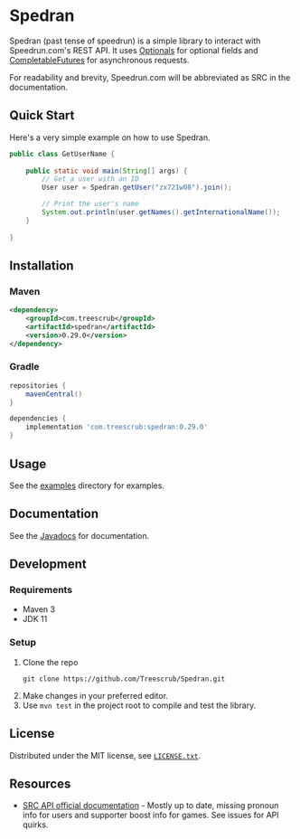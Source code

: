 # Spedran

Spedran (past tense of speedrun) is a simple library to interact with Speedrun.com's REST API.
It uses [Optionals](https://docs.oracle.com/en/java/javase/11/docs/api/java.base/java/util/Optional.html) for optional fields and [CompletableFutures](https://docs.oracle.com/en/java/javase/11/docs/api/java.base/java/util/concurrent/CompletableFuture.html) for asynchronous requests.

For readability and brevity, Speedrun.com will be abbreviated as SRC in the documentation.

## Quick Start

Here's a very simple example on how to use Spedran.

```java
public class GetUserName {
    
    public static void main(String[] args) {
        // Get a user with an ID
        User user = Spedran.getUser("zx721w08").join();

        // Print the user's name
        System.out.println(user.getNames().getInternationalName());
    }
  
}
```

## Installation
### Maven
```xml
<dependency>
    <groupId>com.treescrub</groupId>
    <artifactId>spedran</artifactId>
    <version>0.29.0</version>
</dependency>
```

### Gradle

```groovy
repositories {
    mavenCentral()
}

dependencies {
    implementation 'com.treescrub:spedran:0.29.0'
}
```

## Usage

See the [examples](examples) directory for examples.

## Documentation

See the [Javadocs](https://treescrub.github.io/Spedran/javadoc/) for documentation.

## Development

### Requirements

* Maven 3
* JDK 11

### Setup

1. Clone the repo
    ```
    git clone https://github.com/Treescrub/Spedran.git
    ```
2. Make changes in your preferred editor.
3. Use `mvn test` in the project root to compile and test the library. 

## License

Distributed under the MIT license, see [`LICENSE.txt`](LICENSE.txt).

## Resources

* [SRC API official documentation](https://github.com/speedruncomorg/api/) - Mostly up to date, missing pronoun info for users and supporter boost info for games. See issues for API quirks.
